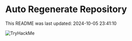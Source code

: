 # Auto Regenerate Repository

This README was last updated: 2024-10-05 23:41:10

 ![TryHackMe](https://tryhackme.com/badge/533634)